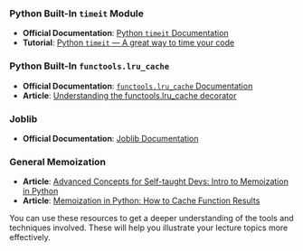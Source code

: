 ### Python Built-In `timeit` Module
- **Official Documentation**: [Python `timeit` Documentation](https://docs.python.org/3/library/timeit.html)
- **Tutorial**: [Python `timeit` — A great way to time your code](https://realpython.com/python-timer/)

### Python Built-In `functools.lru_cache`
- **Official Documentation**: [`functools.lru_cache` Documentation](https://docs.python.org/3/library/functools.html#functools.lru_cache)
- **Article**: [Understanding the functools.lru_cache decorator](https://www.geeksforgeeks.org/python-functools-lru_cache/)

### Joblib
- **Official Documentation**: [Joblib Documentation](https://joblib.readthedocs.io/en/latest/)


### General Memoization
- **Article**: [Advanced Concepts for Self-taught Devs: Intro to Memoization in Python](https://getagency.medium.com/advanced-concepts-for-self-taught-devs-intro-to-memoization-in-python-ecd280c74e00)
- **Article**: [Memoization in Python: How to Cache Function Results](https://dbader.org/blog/python-memoization)

You can use these resources to get a deeper understanding of the tools and techniques involved. These will help you illustrate your lecture topics more effectively.